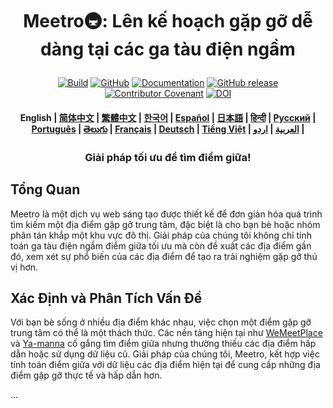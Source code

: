 <h1 align="center">
    <p>Meetro🚇: Lên kế hoạch gặp gỡ dễ dàng tại các ga tàu điện ngầm</p>
</h1>

<p align="center">
    <a href="https://circleci.com/gh/huggingface/transformers"><img alt="Build" src="https://img.shields.io/circleci/build/github/huggingface/transformers/main"></a>
    <a href="https://github.com/huggingface/transformers/blob/main/LICENSE"><img alt="GitHub" src="https://img.shields.io/github/license/huggingface/transformers.svg?color=blue"></a>
    <a href="https://huggingface.co/docs/transformers/index"><img alt="Documentation" src="https://img.shields.io/website/http/huggingface.co/docs/transformers/index.svg?down_color=red&down_message=offline&up_message=online"></a>
    <a href="https://github.com/huggingface/transformers/releases"><img alt="GitHub release" src="https://img.shields.io/github/release/huggingface/transformers.svg"></a>
    <a href="https://github.com/huggingface/transformers/blob/main/CODE_OF_CONDUCT.md"><img alt="Contributor Covenant" src="https://img.shields.io/badge/Contributor%20Covenant-v2.0%20adopted-ff69b4.svg"></a>
    <a href="https://zenodo.org/badge/latestdoi/155220641"><img src="https://zenodo.org/badge/155220641.svg" alt="DOI"></a>
</p>

<h4 align="center">
    <p>
        <b>English</b> |
        <a href="https://github.com/huggingface/transformers/blob/main/i18n/README_zh-hans.md">简体中文</a> |
        <a href="https://github.com/huggingface/transformers/blob/main/i18n/README_zh-hant.md">繁體中文</a> |
        <a href="https://github.com/huggingface/transformers/blob/main/i18n/README_ko.md">한국어</a> |
        <a href="https://github.com/huggingface/transformers/blob/main/i18n/README_es.md">Español</a> |
        <a href="https://github.com/huggingface/transformers/blob/main/i18n/README_ja.md">日本語</a> |
        <a href="https://github.com/huggingface/transformers/blob/main/i18n/README_hd.md">हिन्दी</a> |
        <a href="https://github.com/huggingface/transformers/blob/main/i18n/README_ru.md">Русский</a> |
        <a href="https://github.com/huggingface/transformers/blob/main/i18n/README_pt-br.md">Рortuguês</a> |
        <a href="https://github.com/huggingface/transformers/blob/main/i18n/README_te.md">తెలుగు</a> |
        <a href="https://github.com/huggingface/transformers/blob/main/i18n/README_fr.md">Français</a> |
        <a href="https://github.com/huggingface/transformers/blob/main/i18n/README_de.md">Deutsch</a> |
        <a href="https://github.com/huggingface/transformers/blob/main/i18n/README_vi.md">Tiếng Việt</a> |
        <a href="https://github.com/huggingface/transformers/blob/main/i18n/README_ar.md">العربية</a> |
        <a href="https://github.com/huggingface/transformers/blob/main/i18n/README_ur.md">اردو</a> |
    </p>
</h4>

<h3 align="center">
    <p>Giải pháp tối ưu để tìm điểm giữa!</p>
</h3>

## Tổng Quan
Meetro là một dịch vụ web sáng tạo được thiết kế để đơn giản hóa quá trình tìm kiếm một địa điểm gặp gỡ trung tâm, đặc biệt là cho bạn bè hoặc nhóm phân tán khắp một khu vực đô thị. Giải pháp của chúng tôi không chỉ tính toán ga tàu điện ngầm điểm giữa tối ưu mà còn đề xuất các địa điểm gần đó, xem xét sự phổ biến của các địa điểm để tạo ra trải nghiệm gặp gỡ thú vị hơn.

## Xác Định và Phân Tích Vấn Đề
Với bạn bè sống ở nhiều địa điểm khác nhau, việc chọn một điểm gặp gỡ trung tâm có thể là một thách thức. Các nền tảng hiện tại như [WeMeetPlace](https://wemeetplace.com) và [Ya-manna](https://ya-manna.com) cố gắng tìm điểm giữa nhưng thường thiếu các địa điểm hấp dẫn hoặc sử dụng dữ liệu cũ. Giải pháp của chúng tôi, Meetro, kết hợp việc tính toán điểm giữa với dữ liệu các địa điểm hiện tại để cung cấp những địa điểm gặp gỡ thực tế và hấp dẫn hơn.

...
